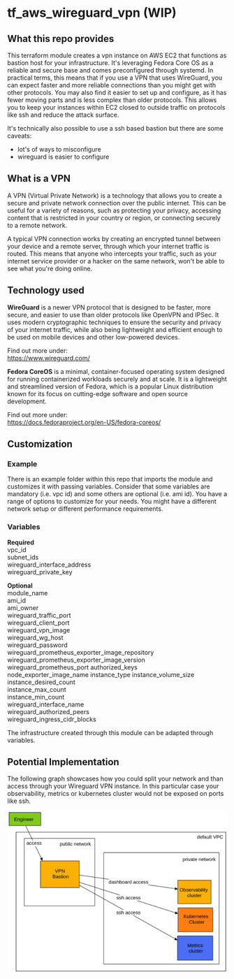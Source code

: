 # tf_aws_wireguard_vpn (WIP)

## What this repo provides

This terraform module creates a vpn instance on AWS EC2 that functions as bastion host for your infrastructure. 
It's leveraging Fedora Core OS as a reliable and secure base and comes preconfigured through systemd. 
In practical terms, this means that if you use a VPN that uses WireGuard, you can expect faster and more reliable connections than you might get with other protocols. You may also find it easier to set up and configure, as it has fewer moving parts and is less complex than older protocols.
This allows you to keep your instances within EC2 closed to outside traffic on protocols like ssh and reduce the attack surface. 

It's technically also possible to use a ssh based bastion but there are some caveats: 
- lot's of ways to misconfigure 
- wireguard is easier to configure 

## What is a VPN  

A VPN (Virtual Private Network) is a technology that allows you to create a secure and private network connection over the public internet. This can be useful for a variety of reasons, such as protecting your privacy, accessing content that is restricted in your country or region, or connecting securely to a remote network.

A typical VPN connection works by creating an encrypted tunnel between your device and a remote server, through which your internet traffic is routed. This means that anyone who intercepts your traffic, such as your internet service provider or a hacker on the same network, won't be able to see what you're doing online.

## Technology used

**WireGuard** is a newer VPN protocol that is designed to be faster, more secure, and easier to use than older protocols like OpenVPN and IPSec. It uses modern cryptographic techniques to ensure the security and privacy of your internet traffic, while also being lightweight and efficient enough to be used on mobile devices and other low-powered devices.

Find out more under:  
https://www.wireguard.com/


**Fedora CoreOS** is a minimal, container-focused operating system designed for running containerized workloads securely and at scale. It is a lightweight and streamlined version of Fedora, which is a popular Linux distribution known for its focus on cutting-edge software and open source development.

Find out more under:   
https://docs.fedoraproject.org/en-US/fedora-coreos/

## Customization 

### Example 
There is an example folder within this repo that imports the module and customizes it with passing variables. 
Consider that some variables are mandatory (i.e. vpc id) and some others are optional (i.e. ami id). You have a range of options to customize for your needs. You might have a different network setup or different performance requirements. 

### Variables 

**Required**   
vpc_id  
subnet_ids   
wireguard_interface_address   
wireguard_private_key  

**Optional**  
module_name  
ami_id  
ami_owner  
wireguard_traffic_port  
wireguard_client_port  
wireguard_vpn_image  
wireguard_wg_host  
wireguard_password  
wireguard_prometheus_exporter_image_repository  
wireguard_prometheus_exporter_image_version  
wireguard_prometheus_port 
authorized_keys  
node_exporter_image_name 
instance_type 
instance_volume_size  
instance_desired_count   
instance_max_count  
instance_min_count  
wireguard_interface_name   
wireguard_authorized_peers   
wireguard_ingress_cidr_blocks   

The infrastructure created through this module can be adapted through variables.


## Potential Implementation

The following graph showcases how you could split your network and than access through your Wireguard VPN instance. In this particular case your observability, metrics or kubernetes cluster would not be exposed on ports like ssh. 

![alt_text](https://github.com/stavrosfilippidis/architecture_diagrams/blob/main/vpn_access.png)
